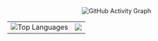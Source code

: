 <div align="center">
   <img src="https://github-readme-activity-graph.vercel.app/graph?username=MohamedVall09&custom_title=Mohamed%20Vall%20GitHub%20Activity%20Graph&hide_border=true&border_radius=true&bg_color=20232a&color=61dafb&line=61dafb&point=61dafb&area_color=61dafb&title_color=61dafb&area=true" alt="GitHub Activity Graph" />
  <br/>
  <table border=0>
    <tr>
      <td>
        <img src="https://github-readme-stats.vercel.app/api/top-langs/?username=MohamedVall09&hide=html,css&hide_border=true&hide_progress=false&layout=donut&langs_count=6&theme=react" alt="Top Languages">
      </td>
      <td>
        <img src="https://github-profile-summary-cards.vercel.app/api/cards/profile-details?username=MohamedVall09&theme=react&hide_border=true">
      </td>
    </tr>
  </table>
  
